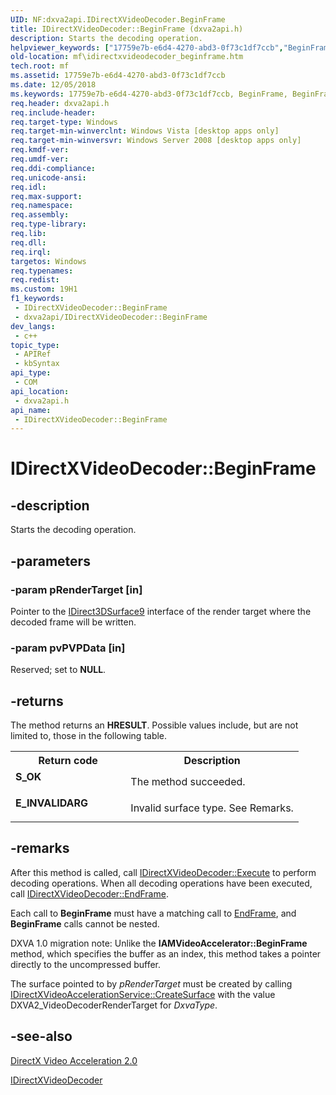 ```yaml
---
UID: NF:dxva2api.IDirectXVideoDecoder.BeginFrame
title: IDirectXVideoDecoder::BeginFrame (dxva2api.h)
description: Starts the decoding operation.
helpviewer_keywords: ["17759e7b-e6d4-4270-abd3-0f73c1df7ccb","BeginFrame","BeginFrame method [Media Foundation]","BeginFrame method [Media Foundation]","IDirectXVideoDecoder interface","IDirectXVideoDecoder interface [Media Foundation]","BeginFrame method","IDirectXVideoDecoder.BeginFrame","IDirectXVideoDecoder::BeginFrame","dxva2api/IDirectXVideoDecoder::BeginFrame","mf.idirectxvideodecoder_beginframe"]
old-location: mf\idirectxvideodecoder_beginframe.htm
tech.root: mf
ms.assetid: 17759e7b-e6d4-4270-abd3-0f73c1df7ccb
ms.date: 12/05/2018
ms.keywords: 17759e7b-e6d4-4270-abd3-0f73c1df7ccb, BeginFrame, BeginFrame method [Media Foundation], BeginFrame method [Media Foundation],IDirectXVideoDecoder interface, IDirectXVideoDecoder interface [Media Foundation],BeginFrame method, IDirectXVideoDecoder.BeginFrame, IDirectXVideoDecoder::BeginFrame, dxva2api/IDirectXVideoDecoder::BeginFrame, mf.idirectxvideodecoder_beginframe
req.header: dxva2api.h
req.include-header: 
req.target-type: Windows
req.target-min-winverclnt: Windows Vista [desktop apps only]
req.target-min-winversvr: Windows Server 2008 [desktop apps only]
req.kmdf-ver: 
req.umdf-ver: 
req.ddi-compliance: 
req.unicode-ansi: 
req.idl: 
req.max-support: 
req.namespace: 
req.assembly: 
req.type-library: 
req.lib: 
req.dll: 
req.irql: 
targetos: Windows
req.typenames: 
req.redist: 
ms.custom: 19H1
f1_keywords:
 - IDirectXVideoDecoder::BeginFrame
 - dxva2api/IDirectXVideoDecoder::BeginFrame
dev_langs:
 - c++
topic_type:
 - APIRef
 - kbSyntax
api_type:
 - COM
api_location:
 - dxva2api.h
api_name:
 - IDirectXVideoDecoder::BeginFrame
---
```


# IDirectXVideoDecoder::BeginFrame


## -description

Starts the decoding operation.

## -parameters

### -param pRenderTarget [in]

Pointer to the <a href="/windows/desktop/api/d3d9helper/nn-d3d9helper-idirect3dsurface9">IDirect3DSurface9</a> interface of the render target where the decoded frame will be written.

### -param pvPVPData [in]

Reserved; set to <b>NULL</b>.

## -returns

The method returns an <b>HRESULT</b>. Possible values include, but are not limited to, those in the following table.

<table>
<tr>
<th>Return code</th>
<th>Description</th>
</tr>
<tr>
<td width="40%">
<dl>
<dt><b>S_OK</b></dt>
</dl>
</td>
<td width="60%">
The method succeeded.

</td>
</tr>
<tr>
<td width="40%">
<dl>
<dt><b>E_INVALIDARG</b></dt>
</dl>
</td>
<td width="60%">
Invalid surface type. See Remarks.

</td>
</tr>
</table>

## -remarks

After this method is called, call <a href="/windows/desktop/api/dxva2api/nf-dxva2api-idirectxvideodecoder-execute">IDirectXVideoDecoder::Execute</a> to perform decoding operations. When all decoding operations have been executed, call <a href="/windows/desktop/api/dxva2api/nf-dxva2api-idirectxvideodecoder-endframe">IDirectXVideoDecoder::EndFrame</a>.

Each call to <b>BeginFrame</b> must have a matching call to <a href="/windows/desktop/api/dxva2api/nf-dxva2api-idirectxvideodecoder-endframe">EndFrame</a>, and <b>BeginFrame</b> calls cannot be nested.

DXVA 1.0 migration note: Unlike the <b>IAMVideoAccelerator::BeginFrame</b> method, which specifies the buffer as an index, this method takes a pointer directly to the uncompressed buffer.

The surface pointed to by <i>pRenderTarget</i> must be created by calling <a href="/windows/desktop/api/dxva2api/nf-dxva2api-idirectxvideoaccelerationservice-createsurface">IDirectXVideoAccelerationService::CreateSurface</a> with the value DXVA2_VideoDecoderRenderTarget for <i>DxvaType</i>.

## -see-also

<a href="/windows/desktop/medfound/directx-video-acceleration-2-0">DirectX Video Acceleration 2.0</a>



<a href="/windows/desktop/api/dxva2api/nn-dxva2api-idirectxvideodecoder">IDirectXVideoDecoder</a>

